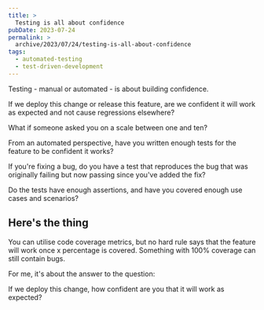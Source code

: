 ```yaml
---
title: >
  Testing is all about confidence
pubDate: 2023-07-24
permalink: >
  archive/2023/07/24/testing-is-all-about-confidence
tags:
  - automated-testing
  - test-driven-development
---
```


Testing - manual or automated - is about building confidence.

If we deploy this change or release this feature, are we confident it will work as expected and not cause regressions elsewhere?

What if someone asked you on a scale between one and ten?

From an automated perspective, have you written enough tests for the feature to be confident it works?

If you're fixing a bug, do you have a test that reproduces the bug that was originally failing but now passing since you've added the fix?

Do the tests have enough assertions, and have you covered enough use cases and scenarios?

## Here's the thing

You can utilise code coverage metrics, but no hard rule says that the feature will work once x percentage is covered. Something with 100% coverage can still contain bugs.

For me, it's about the answer to the question:

If we deploy this change, how confident are you that it will work as expected?
